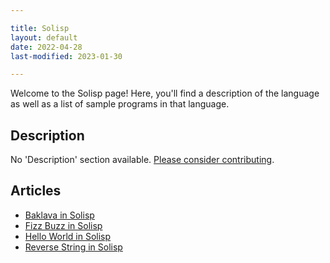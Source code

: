 ```yaml
---

title: Solisp
layout: default
date: 2022-04-28
last-modified: 2023-01-30

---
```


Welcome to the Solisp page! Here, you'll find a description of the language as well as a list of sample programs in that language.

## Description

No 'Description' section available. [Please consider contributing](https://github.com/TheRenegadeCoder/sample-programs-website).

## Articles

- [Baklava in Solisp](https://sampleprograms.io/projects/baklava/solisp)
- [Fizz Buzz in Solisp](https://sampleprograms.io/projects/fizz-buzz/solisp)
- [Hello World in Solisp](https://sampleprograms.io/projects/hello-world/solisp)
- [Reverse String in Solisp](https://sampleprograms.io/projects/reverse-string/solisp)